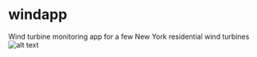 # windapp
Wind turbine monitoring app for a few New York residential wind turbines
![alt text](https://raw.githubusercontent.com/bodei/windapp/windapp.png)
